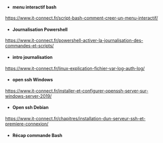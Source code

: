 
* #### menu interactif bash
https://www.it-connect.fr/script-bash-comment-creer-un-menu-interactif/
* #### Journalisation Powershell
https://www.it-connect.fr/powershell-activer-la-journalisation-des-commandes-et-scripts/
* #### intro journalisation
https://www.it-connect.fr/linux-explication-fichier-var-log-auth-log/
* #### open ssh Windows
https://www.it-connect.fr/installer-et-configurer-openssh-server-sur-windows-server-2019/
* #### Open ssh Debian
https://www.it-connect.fr/chapitres/installation-dun-serveur-ssh-et-premiere-connexion/
* #### Récap commande Bash
